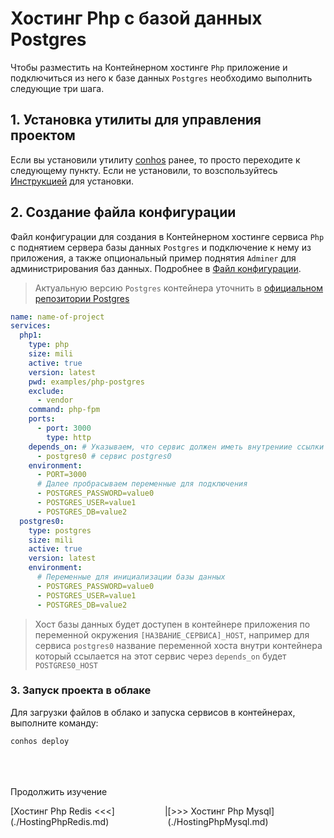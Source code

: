 # Хостинг Php с базой данных Postgres

Чтобы разместить на Контейнерном хостинге `Php` приложение и подключиться из него к базе данных `Postgres` необходимо выполнить следующие три шага.

## 1. Установка утилиты для управления проектом

Если вы установили утилиту [conhos](https://www.npmjs.com/package/conhos) ранее, то просто переходите к следующему пункту. Если не установили, то возспользуйтесь [Инструкцией](./GettingStarted.md) для установки.

## 2. Создание файла конфигурации

Файл конфигурации для создания в Контейнерном хостинге сервиса `Php` с поднятием сервера базы данных `Postgres` и подключение к нему из приложения, а также опциональный пример поднятия `Adminer` для администрирования баз данных. Подробнее в [Файл конфигурации](./ConfigFile.md#пример_файла_конфигурации).

> Актуальную версию `Postgres` контейнера уточнить в [официальном репозитории Postgres](https://hub.docker.com/_/postgres/tags)

```yml
name: name-of-project
services:
  php1:
    type: php
    size: mili
    active: true
    version: latest
    pwd: examples/php-postgres
    exclude:
      - vendor
    command: php-fpm
    ports:
      - port: 3000
        type: http
    depends_on: # Указываем, что сервис должен иметь внутрениие ссылки на
      - postgres0 # сервис postgres0
    environment:
      - PORT=3000
      # Далее пробрасываем переменные для подключения
      - POSTGRES_PASSWORD=value0
      - POSTGRES_USER=value1
      - POSTGRES_DB=value2
  postgres0:
    type: postgres
    size: mili
    active: true
    version: latest
    environment:
      # Переменные для инициализации базы данных
      - POSTGRES_PASSWORD=value0
      - POSTGRES_USER=value1
      - POSTGRES_DB=value2
```

> Хост базы данных будет доступен в контейнере приложения по переменной окружения `[НАЗВАНИЕ_СЕРВИСА]_HOST`, например для сервиса `postgres0` название переменной хоста внутри контейнера который ссылается на этот сервис через `depends_on` будет `POSTGRES0_HOST`

### 3. Запуск проекта в облаке

Для загрузки файлов в облако и запуска сервисов в контейнерах, выполните команду:

```sh
conhos deploy
```

<div style="margin-top: 4rem;"></div>

Продолжить изучение

<div style="display: flex; flex-direction: row; justify-content: space-around;"><span>[Хостинг Php Redis <<<](./HostingPhpRedis.md)</span> <span>|</span> <span>[>>> Хостинг Php Mysql](./HostingPhpMysql.md)</span></div>
